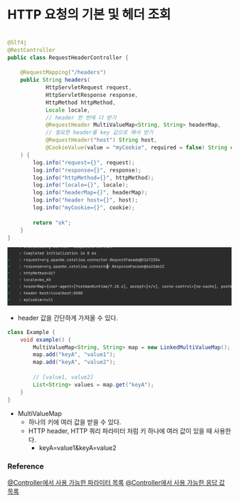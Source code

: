 # HTTP 요청의 기본 및 헤더 조회

```java

@Slf4j
@RestController
public class RequestHeaderController {

    @RequestMapping("/headers")
    public String headers(
            HttpServletRequest request,
            HttpServletResponse response,
            HttpMethod httpMethod,
            Locale locale,
            // header 한 번에 다 받기
            @RequestHeader MultiValueMap<String, String> headerMap,
            // 필요한 header를 key 값으로 해서 받기
            @RequestHeader("host") String host,
            @CookieValue(value = "myCookie", required = false) String cookie
    ) {
        log.info("request={}", request);
        log.info("response={}", response);
        log.info("httpMethod={}", httpMethod);
        log.info("locale={}", locale);
        log.info("headerMap={}", headerMap);
        log.info("header host={}", host);
        log.info("myCookie={}", cookie);

        return "ok";
    }
}
```

![](../../.gitbook/assets/kimyounghan-spring-mvc/06/screenshot%202022-02-28%20오후%2011.42.26.png)

- header 값을 간단하게 가져올 수 있다.

```java
class Example {
    void example() {
        MultiValueMap<String, String> map = new LinkedMultiValueMap();
        map.add("keyA", "value1");
        map.add("keyA", "value2");

        // [value1, value2]
        List<String> values = map.get("keyA");
    }
}
```

- MultiValueMap
    - 하나의 키에 여러 값을 받을 수 있다.
    - HTTP header, HTTP 쿼리 파라미터 처럼 키 하나에 여러 값이 있을 때 사용한다.
        - keyA=value1&keyA=value2

### Reference

[@Controller에서 사용 가능한 파라미터 목록](https://docs.spring.io/spring-framework/docs/current/reference/html/web.html#mvc-ann-arguments)
[@Controller에서 사용 가능한 응답 값 목록](https://docs.spring.io/spring-framework/docs/current/reference/html/web.html#mvc-ann-return-types)